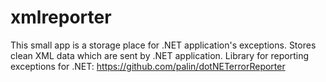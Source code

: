 xmlreporter
===========

This small app is a storage place for .NET application's exceptions. Stores clean XML data which are sent by .NET application.
Library for reporting exceptions for .NET: https://github.com/palin/dotNETerrorReporter